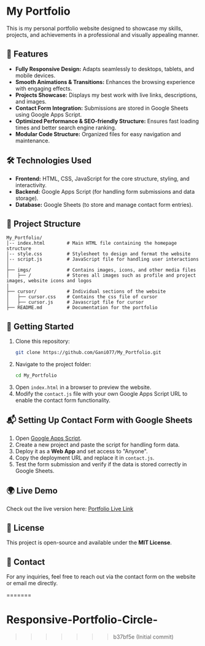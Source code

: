 # My Portfolio

This is my personal portfolio website designed to showcase my skills, projects, and achievements in a professional and visually appealing manner.

## 🚀 Features
- **Fully Responsive Design:** Adapts seamlessly to desktops, tablets, and mobile devices.
- **Smooth Animations & Transitions:** Enhances the browsing experience with engaging effects.
- **Projects Showcase:** Displays my best work with live links, descriptions, and images.
- **Contact Form Integration:** Submissions are stored in Google Sheets using Google Apps Script.
- **Optimized Performance & SEO-friendly Structure:** Ensures fast loading times and better search engine ranking.
- **Modular Code Structure:** Organized files for easy navigation and maintenance.

## 🛠️ Technologies Used
- **Frontend:** HTML, CSS, JavaScript for the core structure, styling, and interactivity.
- **Backend:** Google Apps Script (for handling form submissions and data storage).
- **Database:** Google Sheets (to store and manage contact form entries).

## 📂 Project Structure
```
My_Portfolio/
│-- index.html        # Main HTML file containing the homepage structure
│-- style.css         # Stylesheet to design and format the website
│-- script.js         # JavaScript file for handling user interactions
│
├── imgs/             # Contains images, icons, and other media files
│   ├── /             # Stores all images such as profile and project images, website icons and logos
│
├── cursor/           # Individual sections of the website
│   ├── cursor.css    # Contains the css file of cursor
│   ├── cursor.js     # Javascript file for cursor
├── README.md         # Documentation for the portfolio
```

## 📌 Getting Started
1. Clone this repository:
   ```sh
   git clone https://github.com/Gani077/My_Portfolio.git
   ```
2. Navigate to the project folder:
   ```sh
   cd My_Portfolio
   ```
3. Open `index.html` in a browser to preview the website.
4. Modify the `contact.js` file with your own Google Apps Script URL to enable the contact form functionality.

## 📬 Setting Up Contact Form with Google Sheets
1. Open [Google Apps Script](https://script.google.com/).
2. Create a new project and paste the script for handling form data.
3. Deploy it as a **Web App** and set access to "Anyone".
4. Copy the deployment URL and replace it in `contact.js`.
5. Test the form submission and verify if the data is stored correctly in Google Sheets.

## 🌍 Live Demo
Check out the live version here:
[Portfolio Live Link](https://gani077.github.io/My_Portfolio/)

## 📜 License
This project is open-source and available under the **MIT License**.

## 📧 Contact
For any inquiries, feel free to reach out via the contact form on the website or email me directly.

=======
# Responsive-Portfolio-Circle-
>>>>>>> b37bf5e (Initial commit)
